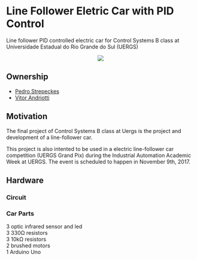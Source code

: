 # Line Follower Eletric Car with PID Control
Line follower PID controlled electric car for Control Systems B class at Universidade Estadual do Rio Grande do Sul (UERGS)

<p align="center">
  <img src="http://www.uergs.edu.br/themes/modelo-noticias/images/logos/logo.png">
</p>

## Ownership
* [Pedro Strepeckes](https://github.com/pedrostrepeckes)
* [Vitor Andriotti](https://github.com/va17)

## Motivation
The final project of Control Systems B class at Uergs is the project and development of a line-follower car.

This project is also intented to be used in a electric line-follower car competition (UERGS Grand Pix) during the Industrial Automation Academic Week at UERGS. The event is scheduled to happen in November 9th, 2017.

## Hardware

### Circuit

### Car Parts

3 optic infrared sensor and led<br>
3 330Ω resistors<br>
3 10kΩ resistors<br>
2 brushed motors<br>
1 Arduino Uno<br>


